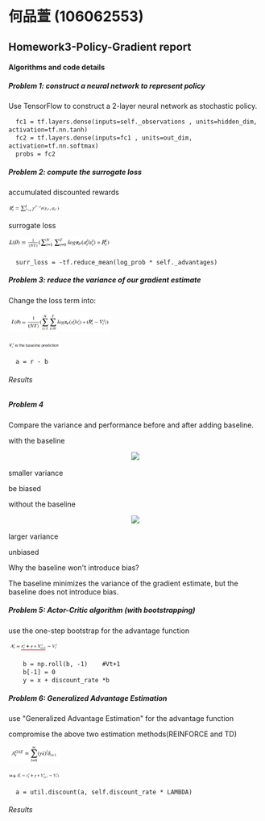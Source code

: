 # 何品萱 (106062553)
## Homework3-Policy-Gradient report


#### Algorithms and code details


##### Problem 1: construct a neural network to represent policy
Use TensorFlow to construct a 2-layer neural network as stochastic policy.

```
  fc1 = tf.layers.dense(inputs=self._observations , units=hidden_dim, activation=tf.nn.tanh)
  fc2 = tf.layers.dense(inputs=fc1 , units=out_dim, activation=tf.nn.softmax) 
  probs = fc2
```

##### Problem 2: compute the surrogate loss
accumulated discounted rewards
<p><img src="imgs/discounted rewards.jpg" width=20% /></p>

surrogate loss
<p><img src="imgs/surrogate loss.jpg" width=40% /></p>

```
  surr_loss = -tf.reduce_mean(log_prob * self._advantages)
```

##### Problem 3: reduce the variance of our gradient estimate
Change the loss term into:
<p><img src="imgs/reduce the variance.jpg" width=40% /></p>
<p><img src="imgs/V.jpg" width=20% /></p>

```
  a = r - b
```

###### Results


##### Problem 4
Compare the variance and performance before and after adding baseline.

with the baseline
<p align="center"><img src="imgs/.jpg" width=50% /></p>
smaller variance 

be biased

without the baseline
<p align="center"><img src="imgs/.jpg" width=50% /></p>
larger variance

unbiased

Why the baseline won't introduce bias?

The baseline minimizes the variance of the gradient estimate, but the baseline does not introduce bias.

##### Problem 5: Actor-Critic algorithm (with bootstrapping)
use the one-step bootstrap for the advantage function
<p><img src="imgs/bootstrapping.jpg" width=20% /></p>

```
    b = np.roll(b, -1)    #Vt+1
    b[-1] = 0
    y = x + discount_rate *b
```

##### Problem 6: Generalized Advantage Estimation
use "Generalized Advantage Estimation" for the advantage function

compromise the above two estimation methods(REINFORCE and TD)
<p><img src="imgs/GAE.jpg" width=20% /></p>
<p><img src="imgs/s.jpg" width=20% /></p>

```
  a = util.discount(a, self.discount_rate * LAMBDA)
```

###### Results


